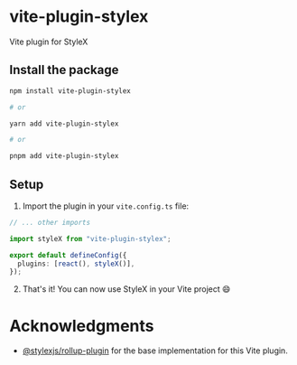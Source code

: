 # vite-plugin-stylex

Vite plugin for StyleX

## Install the package

```bash
npm install vite-plugin-stylex

# or

yarn add vite-plugin-stylex

# or

pnpm add vite-plugin-stylex
```

## Setup

1. Import the plugin in your `vite.config.ts` file:

```ts
// ... other imports

import styleX from "vite-plugin-stylex";

export default defineConfig({
  plugins: [react(), styleX()],
});
```

2. That's it! You can now use StyleX in your Vite project 😄

# Acknowledgments

- [@stylexjs/rollup-plugin](https://github.com/facebook/stylex/tree/main/packages/rollup-plugin) for the base implementation for this Vite plugin.

